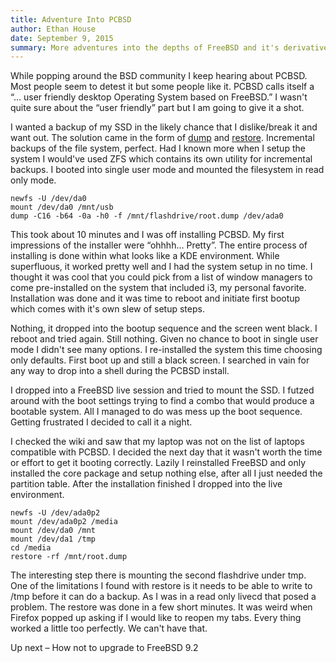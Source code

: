 ```yaml
---
title: Adventure Into PCBSD
author: Ethan House
date: September 9, 2015
summary: More adventures into the depths of FreeBSD and it's derivatives. This one didn't go so well.
---
```


While popping around the BSD community I keep hearing about PCBSD.
Most people seem to detest it but some people like it. PCBSD calls itself a “...
user friendly desktop Operating System based on FreeBSD.” I wasn't quite
sure about the “user friendly” part but I am going to give it a shot.

I wanted a backup of my SSD in the likely chance that I dislike/break it
and want out. The solution came in the form of
[dump](http://www.freebsd.org/cgi/man.cgi?query=dump&sektion=8) and
[restore](http://www.freebsd.org/cgi/man.cgi?query=restore). Incremental
backups of the file system, perfect. Had I known more when I setup the
system I would've used ZFS which contains its own utility for
incremental backups. I booted into single user mode and mounted the
filesystem in read only mode.

	newfs -U /dev/da0
	mount /dev/da0 /mnt/usb
	dump -C16 -b64 -0a -h0 -f /mnt/flashdrive/root.dump /dev/ada0

This took about 10 minutes and I was off installing PCBSD. My first
impressions of the installer were “ohhhh... Pretty”. The entire process
of installing is done within what looks like a KDE environment. While
superfluous, it worked pretty well and I had the system setup in no
time. I thought it was cool that you could pick from a list of window
managers to come pre-installed on the system that included i3, my
personal favorite. Installation was done and it was time to reboot and
initiate first bootup which comes with it's own slew of setup steps.

Nothing, it dropped into the bootup sequence and the screen went black.
I reboot and tried again. Still nothing. Given no chance to boot in
single user mode I didn't see many options. I re-installed the system
this time choosing only defaults. First boot up and still a black
screen. I searched in vain for any way to drop into a shell during the
PCBSD install.

I dropped into a FreeBSD live session and tried to mount the SSD. I
futzed around with the boot settings trying to find a combo that would
produce a bootable system. All I managed to do was mess up the boot
sequence. Getting frustrated I decided to call it a night.

I checked the wiki and saw that my laptop was not on the list of laptops
compatible with PCBSD. I decided the next day that it wasn't worth the
time or effort to get it booting correctly. Lazily I reinstalled FreeBSD
and only installed the core package and setup nothing else, after all I
just needed the partition table. After the installation finished I
dropped into the live environment.

	newfs -U /dev/ada0p2
	mount /dev/ada0p2 /media
	mount /dev/da0 /mnt
	mount /dev/da1 /tmp
	cd /media
	restore -rf /mnt/root.dump

The interesting step there is mounting the second flashdrive under tmp.
One of the limitations I found with restore is it needs to be able to
write to /tmp before it can do a backup. As I was in a read only livecd
that posed a problem. The restore was done in a few short minutes. It
was weird when Firefox popped up asking if I would like to reopen my
tabs. Every thing worked a little too perfectly. We can't have that.

Up next – How not to upgrade to FreeBSD 9.2
